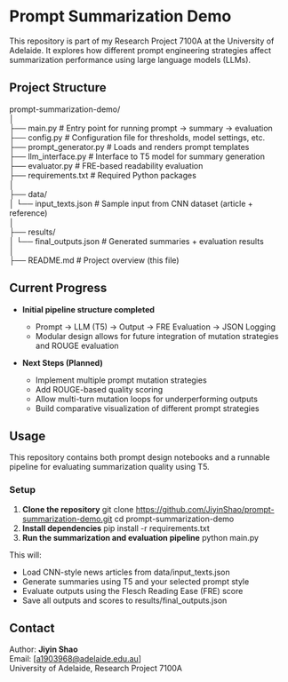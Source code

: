 # Prompt Summarization Demo

This repository is part of my Research Project 7100A at the University of Adelaide. It explores how different prompt engineering strategies affect summarization performance using large language models (LLMs).

## Project Structure

prompt-summarization-demo/<br>
│<br>
├── main.py # Entry point for running prompt → summary → evaluation<br>
├── config.py # Configuration file for thresholds, model settings, etc.<br>
├── prompt_generator.py # Loads and renders prompt templates<br>
├── llm_interface.py # Interface to T5 model for summary generation<br>
├── evaluator.py # FRE-based readability evaluation<br>
├── requirements.txt # Required Python packages<br>
│<br>
├── data/<br>
│ └── input_texts.json # Sample input from CNN dataset (article + reference)<br>
│<br>
├── results/<br>
│ └── final_outputs.json # Generated summaries + evaluation results<br>
│<br>
├── README.md # Project overview (this file)<br>

## Current Progress

- **Initial pipeline structure completed**  
  - Prompt → LLM (T5) → Output → FRE Evaluation → JSON Logging
  - Modular design allows for future integration of mutation strategies and ROUGE evaluation

- **Next Steps (Planned)**  
  - Implement multiple prompt mutation strategies  
  - Add ROUGE-based quality scoring  
  - Allow multi-turn mutation loops for underperforming outputs  
  - Build comparative visualization of different prompt strategies

## Usage

This repository contains both prompt design notebooks and a runnable pipeline for evaluating summarization quality using T5.

### Setup

1. **Clone the repository**
   git clone https://github.com/JiyinShao/prompt-summarization-demo.git
   cd prompt-summarization-demo
2. **Install dependencies**
   pip install -r requirements.txt
3. **Run the summarization and evaluation pipeline**
   python main.py

This will:
 - Load CNN-style news articles from data/input_texts.json
 - Generate summaries using T5 and your selected prompt style
 - Evaluate outputs using the Flesch Reading Ease (FRE) score
 - Save all outputs and scores to results/final_outputs.json

## Contact

Author: **Jiyin Shao**  
Email: [a1903968@adelaide.edu.au]  
University of Adelaide, Research Project 7100A
